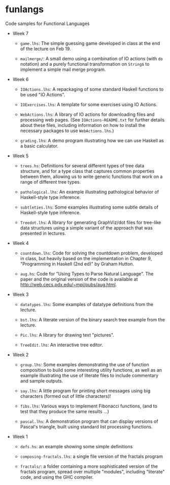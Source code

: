 # funlangs
Code samples for Functional Languages

* Week 7

  - `game.lhs`: The simple guessing game developed in class at
    the end of the lecture on Feb 19.

  - `mailmerge/`: A small demo using a combination of IO actions
    (with `do` notation) and a purely functional transformation
    on `String`s to implement a simple mail merge program.

* Week 6

  - `IOActions.lhs`: A repackaging of some standard Haskell
    functions to be used "IO Actions".

  - `IOExercises.lhs`: A template for some exercises using
    IO Actions.

  - `WebActions.lhs`: A library of IO actions for downloading
    files and processing web pages.  (See `IOActions-README.txt`
    for further details about these files, including information
    on how to install the necessary packages to use
    `WebActions.lhs`.)

  - `grading.lhs`: A demo program illustrating how we
    can use Haskell as a basic calculator.

* Week 5

  - `trees.hs`: Definitions for several different types of
    tree data structure, and for a type class that captures
    common properties between them, allowing us to write
    generic functions that work on a range of different tree
    types.

  - `pathological.lhs`: An example illustrating pathological
    behavior of Haskell-style type inference.

  - `subtleties.lhs`: Some examples illustrating some subtle
    details of Haskell-style type inference.

  - `Treedot.lhs`: A library for generating GraphViz/dot files
    for tree-like data structures using a simple variant of the
    approach that was presented in lectures.

* Week 4

  - `countdown.lhs`:  Code for solving the countdown problem,
    developed in class, but heavily based on the implementation
    in Chapter 9, "Programming in Haskell (2nd ed)" by Graham
    Hutton.

  - `aug.hs`: Code for "Using Types to Parse Natural Language".
    The paper and the original version of the code is available
    at http://web.cecs.pdx.edu/~mpj/pubs/aug.html.

* Week 3

  - `datatypes.lhs`: Some examples of datatype definitions
    from the lecture.

  - `bst.lhs`: A literate version of the binary search tree
    example from the lecture.

  - `Pic.lhs`: A library for drawing text "pictures".

  - `TreeEdit.lhs`: An interactive tree editor.

* Week 2

  - `group.lhs`: Some examples demonstrating the use of
    function composition to build some interesting utility
    functions, as well as an example illustrating the use
    of literate files to include commentary and sample
    outputs.

  - `say.lhs`: A little program for printing short messages
    using big characters (formed out of little characters)!

  - `fibs.lhs`: Various ways to implement Fibonacci functions,
    (and to test that they produce the same results ...)

  - `pascal.lhs`: A demonstration program that can display
    versions of Pascal's triangle, built using standard list
    processing functions.

* Week 1

  - `defs.hs`: an example showing some simple definitions

  - `composing-fractals.lhs`: a single file version of the
    fractals program

  - `fractals/`: a folder containing a more sophisticated
    version of the fractals program, spread over multiple
    "modules", including "literate" code, and using the
    GHC compiler.



